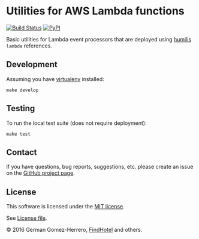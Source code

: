 Utilities for AWS Lambda functions
==================================

[![Build Status](https://travis-ci.org/humilis/humilis-lambdautils.svg?branch=master)](https://travis-ci.org/humilis/humilis-lambdautils)
[![PyPI](https://img.shields.io/pypi/v/lambdautils.svg?style=flat)](https://pypi.python.org/pypi/lambdautils)

Basic utilities for Lambda event processors that are deployed using 
[humilis][humilis] `lambda` references.

[humilis]: https://github.com/humilis/humilis


## Development

Assuming you have [virtualenv][virtualenv] installed:

[virtualenv]: https://virtualenv.readthedocs.org/en/latest/

```
make develop
```


## Testing

To run the local test suite (does not require deployment):

```
make test
```


## Contact

If you have questions, bug reports, suggestions, etc. please create an issue
on the [GitHub project page][projectpage].

[projectpage]: https://github.com/humilis/humilis-lambdautils


## License

This software is licensed under the [MIT license](http://en.wikipedia.org/wiki/MIT_License).

See [License file](https://github.com/humilis/humilis-lambdautils/blob/master/LICENSE.txt).


© 2016 German Gomez-Herrero, [FindHotel](http://findhotel.net) and others.
